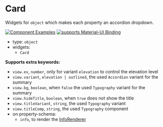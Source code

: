 # Card

Widgets for `object` which makes each property an accordion dropdown.

[![Component Examples](https://img.shields.io/badge/Examples-green?labelColor=1d3d39&color=1a6754&logoColor=ffffff&style=flat-square)](#demo-ui-generator) [![supports Material-UI Binding](https://img.shields.io/badge/Material-green?labelColor=1a237e&color=0d47a1&logoColor=ffffff&style=flat-square&logo=mui)](#material-ui)

- type: `object`
- widgets:
    - `Card`

**Supports extra keywords:**

- `view.ev`, `number`, only for variant `elevation` to control the elevation level
- `view.variant`, `elevation | outlined`, the used `Accordion` variant for the summary
- `view.bg`, `boolean`, when `false`  the used `Typography` variant for the summary
- `view.hideTitle`, `boolean`, when `true` does not show the title
- `view.titleVariant`, `string`, the used `Typography` variant
- `view.titleComp`, `string`, the used `Typography` component
- on property-schema:
    - `info`, to render the [InfoRenderer](/docs/ds-material/Component/InfoRenderer)
